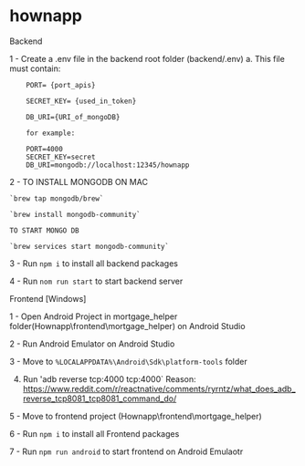 # hownapp

Backend

1 - Create a .env file in the backend root folder (backend/.env) 
    a. This file must contain:
    
        PORT= {port_apis} 
        
        SECRET_KEY= {used_in_token}
        
        DB_URI={URI_of_mongoDB}

        for example:
        
        PORT=4000
        SECRET_KEY=secret
        DB_URI=mongodb://localhost:12345/hownapp

2 - TO INSTALL MONGODB ON MAC

    `brew tap mongodb/brew`
    
    `brew install mongodb-community`

    TO START MONGO DB
    
    `brew services start mongodb-community`

3 - Run `npm i` to install all backend packages

4 - Run `nom run start` to start backend server



Frontend [Windows]

1 - Open Android Project in mortgage_helper folder(Hownapp\frontend\mortgage_helper) on Android Studio

2 - Run Android Emulator on Android Studio

3 - Move to `%LOCALAPPDATA%\Android\Sdk\platform-tools` folder

4. Run 'adb reverse tcp:4000 tcp:4000` 
   Reason: https://www.reddit.com/r/reactnative/comments/ryrntz/what_does_adb_reverse_tcp8081_tcp8081_command_do/
   
5 - Move to frontend project (Hownapp\frontend\mortgage_helper)

6 - Run `npm i` to install all Frontend packages 

7 - Run `npm run android` to start frontend on Android Emulaotr
